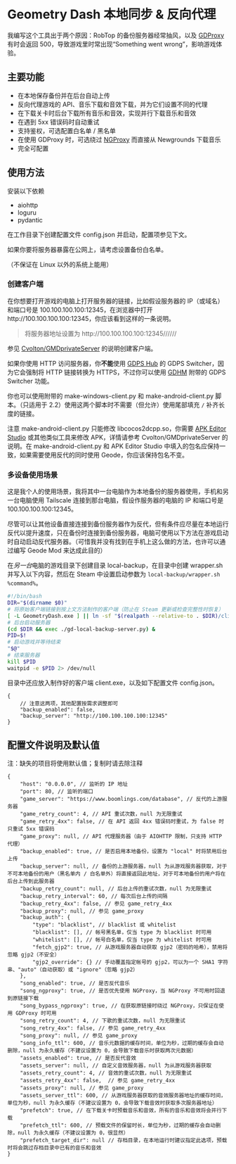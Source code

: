 # Geometry Dash 本地同步 & 反向代理
我编写这个工具出于两个原因：RobTop 的备份服务器经常抽风，以及 [GDProxy](https://dl.geometrydashchinese.com) 有时会返回 500，导致游戏里时常出现“Something went wrong”，影响游戏体验。

## 主要功能
* 在本地保存备份并在后台自动上传
* 反向代理游戏的 API、音乐下载和音效下载，并为它们设置不同的代理
* 在下载关卡时后台下载所有音乐和音效，实现并行下载音乐和音效
* 在遇到 5xx 错误码时自动重试
* 支持鉴权，可选配置白名单 / 黑名单
* 在使用 GDProxy 时，可选绕过 [NGProxy](https://ng.geometrydashchinese.com) 而直接从 Newgrounds 下载音乐
* 完全可配置

## 使用方法
安装以下依赖

* aiohttp
* loguru
* pydantic

在工作目录下创建配置文件 config.json 并启动，配置项参见下文。

如果你要将服务器暴露在公网上，请考虑设置备份白名单。

（不保证在 Linux 以外的系统上能用）

### 创建客户端
在你想要打开游戏的电脑上打开服务器的链接，比如假设服务器的 IP（或域名）和端口号是 100.100.100.100:12345，在浏览器中打开 http<nolink>://100.100.100.100:12345，你应该看到这样的一条说明。

> 将服务器地址设置为 http<nolink>://100.100.100.100:12345//////

参见 [Cvolton/GMDprivateServer](https://github.com/Cvolton/GMDprivateServer/wiki/Creating-Windows,-Android-and-IOS-Apps) 的说明创建客户端。

如果你使用 HTTP 访问服务器，你**不能**使用 [GDPS Hub](https://gdpshub.com/) 的 GDPS Switcher，因为它会强制将 HTTP 链接转换为 HTTPS，不过你可以使用 [GDHM](https://www.youtube.com/watch?v=WLHXQtv3iYU) 附带的 GDPS Switcher 功能。

你也可以使用附带的 make-windows-client.py 和 make-android-client.py 脚本。（只适用于 2.2）使用这两个脚本时不需要（但允许）使用尾部填充 `/` 补齐长度的链接。

注意 make-android-client.py 只能修改 libcocos2dcpp.so，你需要 [APK Editor Studio](https://github.com/kefir500/apk-editor-studio) 或其他类似工具来修改 APK，详情请参考 Cvolton/GMDprivateServer 的说明。在 make-android-client.py 和 APK Editor Studio 中填入的包名应保持一致，如果需要使用反代的同时使用 Geode，你应该保持包名不变。

### 多设备使用场景
这是我个人的使用场景，我将其中一台电脑作为本地备份的服务器使用，手机和另一台电脑使用 Tailscale 连接到那台电脑，假设作服务器的电脑的 IP 和端口号是 100.100.100.100:12345。

尽管可以让其他设备直接连接到备份服务器作为反代，但有条件应尽量在本地运行反代以提升速度，只在备份时连接到备份服务器，电脑可使用以下方法在游戏启动时自动启动反代服务器。（可惜我并没有找到在手机上这么做的方法，也许可以通过编写 Geode Mod 来达成此目的）

在*另一台*电脑的游戏目录下创建目录 local-backup，在目录中创建 wrapper.sh 并写入以下内容，然后在 Steam 中设置启动参数为 `local-backup/wrapper.sh %command%`。

```bash
#!/bin/bash
DIR="$(dirname $0)"
# 将原始客户端链接到按上文方法制作的客户端（防止在 Steam 更新或检查完整性时恢复）
[ -L GeometryDash.exe ] || ln -sf "$(realpath --relative-to . $DIR)/client.exe" GeometryDash.exe
# 后台启动服务器
(cd $DIR && exec ./gd-local-backup-server.py) &
PID=$!
# 启动游戏并等待结束
"$@"
# 结束服务器
kill $PID
waitpid -e $PID 2> /dev/null
```

目录中还应放入制作好的客户端 client.exe，以及如下配置文件 config.json。

```jsonc
{
    // 注意这两项，其他配置按需求调整即可
    "backup_enabled": false,
    "backup_server": "http://100.100.100.100:12345"
}
```

## 配置文件说明及默认值
注：缺失的项目将使用默认值；复制时请去除注释
```jsonc
{
    "host": "0.0.0.0", // 监听的 IP 地址
    "port": 80, // 监听的端口
    "game_server": "https://www.boomlings.com/database", // 反代的上游服务器
    "game_retry_count": 4, // API 重试次数，null 为无限重试
    "game_retry_4xx": false, // 在 API 返回 4xx 错误码时重试，为 false 时只重试 5xx 错误码
    "game_proxy": null, // API 代理服务器（由于 AIOHTTP 限制，只支持 HTTP 代理）
    "backup_enabled": true, // 是否启用本地备份，设置为 "local" 时将禁用后台上传
    "backup_server": null, // 备份的上游服务器，null 为从游戏服务器获取，对于不可本地备份的用户（黑名单内 / 白名单外）将直接返回此地址，对于可本地备份的用户将在后台上传到此服务器
    "backup_retry_count": null, // 后台上传的重试次数，null 为无限重试
    "backup_retry_interval": 60, // 每次后台上传的间隔
    "backup_retry_4xx": false, // 参见 game_retry_4xx
    "backup_proxy": null, // 参见 game_proxy
    "backup_auth": {
        "type": "blacklist", // blacklist 或 whitelist
        "blacklist": [], // 帐号黑名单，仅当 type 为 blacklist 时可用
        "whitelist": [], // 帐号白名单，仅当 type 为 whitelist 时可用
        "fetch_gjp2": true, // 从游戏服务器自动获取 gjp2（密码的哈希），禁用将忽略 gjp2（不安全）
        "gjp2_override": {} // 手动覆盖指定帐号的 gjp2，可以为一个 SHA1 字符串、"auto"（自动获取）或 "ignore"（忽略 gjp2）
    },
    "song_enabled": true, // 是否反代音乐
    "song_ngproxy": true, // 是否优先使用 NGProxy，当 NGProxy 不可用时回退到原链接下载
    "song_bypass_ngproxy": true, // 在获取原链接时绕过 NGProxy，只保证在使用 GDProxy 时可用
    "song_retry_count": 4, // 下歌的重试次数，null 为无限重试
    "song_retry_4xx": false, // 参见 game_retry_4xx
    "song_proxy": null, // 参见 game_proxy
    "song_info_ttl": 600, // 音乐元数据的缓存时间，单位为秒，过期的缓存会自动删除，null 为永久缓存（不建议设置为 0，会导致下载音乐时获取两次元数据）
    "assets_enabled": true, // 是否反代音效
    "assets_server": null, // 自定义音效服务器，null 为从游戏服务器获取
    "assets_retry_count": 4, // 音效的重试次数，null 为无限重试
    "assets_retry_4xx": false,  // 参见 game_retry_4xx
    "assets_proxy": null, // 参见 game_proxy
    "assets_server_ttl": 600, // 从游戏服务器获取的音效服务器地址的缓存时间，单位为秒，null 为永久缓存（不建议设置为 0，会导致下载音效时获取多次服务器地址）
    "prefetch": true, // 在下载关卡时预载音乐和音效，所有的音乐和音效将会并行下载
    "prefetch_ttl": 600, // 预载文件的保留时长，单位为秒，过期的缓存会自动删除，null 为永久缓存（不建议设置为 0，很显然）
    "prefetch_target_dir": null // 存档目录，在本地运行时建议指定此选项，预载时将会跳过存档目录中已有的音乐和音效
}
```
